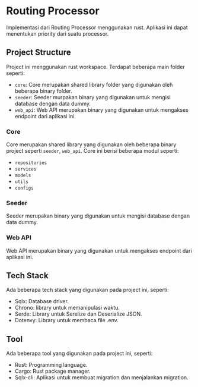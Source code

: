 # Routing Processor
Implementasi dari Routing Processor menggunakan rust. Aplikasi ini dapat menentukan priority dari suatu processor.

## Project Structure
Project ini menggunakan rust workspace. Terdapat beberapa main folder seperti:
- `core`: Core merupakan shared library folder yang digunakan oleh beberapa binary folder.
- `seeder`: Seeder murpakan binary yang digunakan untuk mengisi database dengan data dummy.
- `web_api`: Web API merupakan binary yang digunakan untuk mengakses endpoint dari aplikasi ini.

### Core
Core merupakan shared library yang digunakan oleh beberapa binary project seperti `seeder`, `web_api`. Core ini berisi beberapa modul seperti:
- `repositories`
- `services`
- `models`
- `utils`
- `configs`

### Seeder
Seeder merupakan binary yang digunakan untuk mengisi database dengan data dummy.

### Web API
Web API merupakan binary yang digunakan untuk mengakses endpoint dari aplikasi ini.

## Tech Stack
Ada beberapa tech stack yang digunakan pada project ini, seperti:
- Sqlx: Database driver.
- Chrono: library untuk memanipulasi waktu.
- Serde: Library untuk Serelize dan Deserialize JSON.
- Dotenvy: Library untuk membaca file .env.

## Tool
Ada beberapa tool yang digunakan pada project ini, seperti:
- Rust: Programming language.
- Cargo: Rust package manager.
- Sqlx-cli: Aplikasi untuk membuat migration dan menjalankan migration.